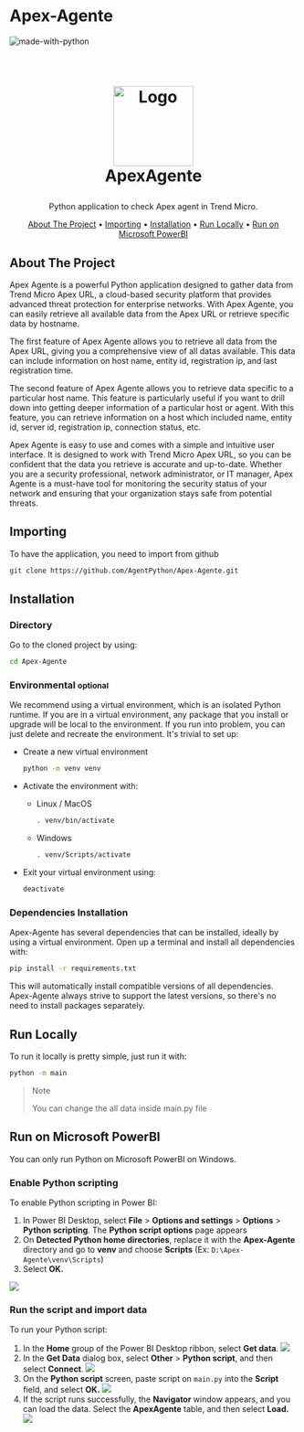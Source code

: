 # Apex-Agente
![made-with-python](https://img.shields.io/badge/Made%20with-Python3-brightgreen)

<!-- LOGO -->
<br />
<h1>
<p align="center">
  <img src="./assets/Logo.png" alt="Logo" width="140" height="140">
  <br>ApexAgente
</h1>
  <p align="center">
    Python application to check Apex agent in Trend Micro.
    <br />
    </p>
</p>
<p align="center">
  <a href="#about-the-project">About The Project</a> •
  <a href="#importing">Importing</a> •
  <a href="#installation">Installation</a> • 
  <a href = "#run-locally">Run Locally</a> •
  <a href="#run-on-microsoft-powerbi">Run on Microsoft PowerBI</a>
</p>

## About The Project

Apex Agente is a powerful Python application designed to gather data from Trend Micro Apex URL, a cloud-based security platform that provides advanced threat protection for enterprise networks. With Apex Agente, you can easily retrieve all available data from the Apex URL or retrieve specific data by hostname.

The first feature of Apex Agente allows you to retrieve all data from the Apex URL, giving you a comprehensive view of all datas available. This data can include information on host name, entity id, registration ip, and last registration time.

The second feature of Apex Agente allows you to retrieve data specific to a particular host name. This feature is particularly useful if you want to drill down into getting deeper information of a particular host or agent. With this feature, you can retrieve information on a host which included name, entity id, server id, registration ip, connection status, etc.

Apex Agente is easy to use and comes with a simple and intuitive user interface. It is designed to work with Trend Micro Apex URL, so you can be confident that the data you retrieve is accurate and up-to-date. Whether you are a security professional, network administrator, or IT manager, Apex Agente is a must-have tool for monitoring the security status of your network and ensuring that your organization stays safe from potential threats.

## Importing
To have the application, you need to import from github

``` bash
git clone https://github.com/AgentPython/Apex-Agente.git
```

## Installation

### Directory
Go to the cloned project by using:

``` bash
cd Apex-Agente
```

### Environmental <small>optional</small>

We recommend using a virtual environment, which is an isolated Python runtime. If you are in a virtual environment,
any package that you install or upgrade will be local to the environment. If you run into problem, you can just delete
and recreate the environment. It's trivial to set up:

- Create a new virtual environment
    ``` bash
    python -m venv venv
    ```

- Activate the environment with:
    - Linux / MacOS
        ``` bash
        . venv/bin/activate 
        ```
    - Windows
        ``` bash
        . venv/Scripts/activate
        ```

- Exit your virtual environment using:
    ``` bash
    deactivate
    ```

### Dependencies Installation
Apex-Agente has several dependencies that can be installed, ideally by using a virtual environment. Open up a terminal and install all dependencies with:
``` bash
pip install -r requirements.txt
```

This will automatically install compatible versions of all dependencies. Apex-Agente always strive to support the latest versions, so there's no need to install packages separately.

## Run Locally
To run it locally is pretty simple, just run it with:
``` bash
python -m main
```

> Note
>
> You can change the all data inside main.py file

## Run on Microsoft PowerBI
You can only run Python on Microsoft PowerBI on Windows.

### Enable Python scripting
To enable Python scripting in Power BI:

1. In Power BI Desktop, select **File** > **Options and settings** > **Options** > **Python scripting**. The **Python script options** page appears
2. On **Detected Python home directories**, replace it with the **Apex-Agente** directory and go to **venv** and choose **Scripts** (Ex: `D:\Apex-Agente\venv\Scripts`)
3. Select **OK.**

![](./assets/Sample_1.PNG)

### Run the script and import data
To run your Python script:
1. In the **Home** group of the Power BI Desktop ribbon, select **Get data**.
![](./assets/Sample_2.png)
2. In the **Get Data** dialog box, select **Other** > **Python script**, and then select **Connect**.
![](./assets/Sample_3.PNG)
3. On the **Python script** screen, paste script on `main.py` into the **Script** field, and select **OK.**
![](./assets/Sample_4.PNG)
4. If the script runs successfully, the **Navigator** window appears, and you can load the data. Select the **ApexAgente** table, and then select **Load.**
![](./assets/Sample_5.PNG)
